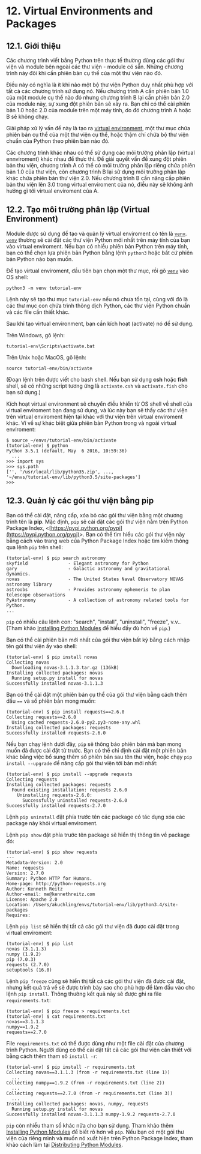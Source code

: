 # 12. Virtual Environments and Packages

## 12.1. Giới thiệu

Các chương trình viết bằng Python trên thực tế thường dùng các gói thư viện và module bên ngoài các thư viện - module có sẵn. Những chương trình này đôi khi cần phiên bản cụ thể của một thư viện nào đó.

Điều này có nghĩa là ít khi nào một bộ thư viện Python duy nhất phù hợp với tất cả các chương trình sử dụng nó. Nếu chương trình A cần phiên bản 1.0 của một module cụ thể nào đó nhưng chương trình B lại cần phiên bản 2.0 của module này, sự xung đột phiên bản sẽ xảy ra. Bạn chỉ có thể cài phiên bản 1.0 hoặc 2.0 của module trên một máy tính, do đó chương trình A hoặc B sẽ không chạy.

Giải pháp xử lý vấn đề này là tạo ra [virtual environment](https://docs.python.org/3/glossary.html#term-virtual-environment), một thư mục chứa phiên bản cụ thể của một thư viện cụ thể, hoặc thậm chí chứa bộ thư viện chuẩn của Python theo phiên bản nào đó.

Các chương trình khác nhau có thể sử dụng các môi trường phân lập \(virtual ennviroment\) khác nhau để thực thi. Để giải quyết vấn đề xung đột phiên bản thư viện, chương trình A có thể có môi trường phân lập riêng chứa phiên bản 1.0 của thư viện, còn chương trình B lại sử dụng môi trường phân lập khác chứa phiên bản thư viện 2.0. Nếu chương trình B cần nâng cấp phiên bản thư viện lên 3.0 trong virtual enviroment của nó, điều này sẽ không ảnh hưởng gì tới virtual enviroment của A.

## 12.2. Tạo môi trường phân lập \(Virtual Environment\)

Module được sử dụng để tạo và quản lý virtual enviroment có tên là [`venv`](https://docs.python.org/3/library/venv.html#module-venv). [`venv`](https://docs.python.org/3/library/venv.html#module-venv) thường sẽ cài đặt các thư viện Python mới nhất trên máy tính của bạn vào virtual enviroment. Nếu bạn có nhiều phiên bản Python trên máy tính, bạn có thể chọn lựa phiên bản Python bằng lệnh `python3` hoặc bất cứ phiên bản Python nào bạn muốn.

Để tạo virtual enviroment, đầu tiên bạn chọn một thư mục, rồi gõ [`venv`](https://docs.python.org/3/library/venv.html#module-venv) vào OS shell:

```text
python3 -m venv tutorial-env
```

Lệnh này sẽ tạo thư mục `tutorial-env` nếu nó chưa tồn tại, cùng với đó là các thư mục con chứa trình thông dịch Python, các thư viện Python chuẩn và các file cần thiết khác.

Sau khi tạo virtual environment, bạn cần kích hoạt \(activate\) nó để sử dụng.

Trên Windows, gõ lệnh:

```text
tutorial-env\Scripts\activate.bat
```

Trên Unix hoặc MacOS, gõ lệnh:

```text
source tutorial-env/bin/activate
```

\(Đoạn lệnh trên được viết cho bash shell. Nếu bạn sử dụng **csh** hoặc **fish** shell, sẽ có những script tương ứng là `activate.csh` và `activate.fish` cho bạn sử dụng.\)

Kích hoạt virtual environment sẽ chuyển điều khiển từ OS shell về shell của virtual enviroment bạn đang sử dụng, và lúc này bạn sẽ thấy các thư viện trên virtual enviroment hiện tại khác với thư viện trên virtual enviroment khác. Ví về sự khác biệt giữa phiên bản Python trong và ngoài virtual enviroment:

```text
$ source ~/envs/tutorial-env/bin/activate
(tutorial-env) $ python
Python 3.5.1 (default, May  6 2016, 10:59:36)
  ...
>>> import sys
>>> sys.path
['', '/usr/local/lib/python35.zip', ...,
'~/envs/tutorial-env/lib/python3.5/site-packages']
>>>
```

## 12.3. Quản lý các gói thư viện bằng pip

Bạn có thể cài đặt, nâng cấp, xóa bỏ các gói thư viện bằng một chương trình tên là **pip**. Mặc định, `pip` sẽ cài đặt các gói thư viện nằm trên Python Package Index, &lt;[https://pypi.python.org/pypi](https://pypi.python.org/pypi)&gt;. Bạn có thể tìm hiểu các gói thư viện này bằng cách vào trang web của Python Package Index hoặc tìm kiếm thông qua lệnh `pip` trên shell:

```text
(tutorial-env) $ pip search astronomy
skyfield               - Elegant astronomy for Python
gary                   - Galactic astronomy and gravitational dynamics.
novas                  - The United States Naval Observatory NOVAS astronomy library
astroobs               - Provides astronomy ephemeris to plan telescope observations
PyAstronomy            - A collection of astronomy related tools for Python.
...
```

`pip` có nhiều câu lệnh con: "search", "install", "uninstall", "freeze", v.v.. \(Tham khảo [Installing Python Modules](https://docs.python.org/3/installing/index.html#installing-index) để hiểu đầy đủ hơn về `pip`.\)

Bạn có thể cài phiên bản mới nhất của gói thư viện bất kỳ bằng cách nhập tên gói thư viện ấy vào shell:

```text
(tutorial-env) $ pip install novas
Collecting novas
  Downloading novas-3.1.1.3.tar.gz (136kB)
Installing collected packages: novas
  Running setup.py install for novas
Successfully installed novas-3.1.1.3
```

Bạn có thể cài đặt một phiên bản cụ thể của gói thư viện bằng cách thêm dấu `==` và số phiên bản mong muốn:

```text
(tutorial-env) $ pip install requests==2.6.0
Collecting requests==2.6.0
  Using cached requests-2.6.0-py2.py3-none-any.whl
Installing collected packages: requests
Successfully installed requests-2.6.0
```

Nếu bạn chạy lệnh dưới đây, `pip` sẽ thông báo phiên bản mà bạn mong muốn đã được cài đặt từ trước. Bạn có thể chỉ định cài đặt một phiên bản khác bằng việc bổ sung thêm số phiên bản sau tên thư viện, hoặc chạy `pip install --upgrade` để nâng cấp gói thư viện tới bản mới nhất:

```text
(tutorial-env) $ pip install --upgrade requests
Collecting requests
Installing collected packages: requests
  Found existing installation: requests 2.6.0
    Uninstalling requests-2.6.0:
      Successfully uninstalled requests-2.6.0
Successfully installed requests-2.7.0
```

Lệnh `pip uninstall` đặt phía trước tên các package có tác dụng xóa các package này khỏi virtual enviroment.

Lệnh `pip show` đặt phía trước tên package sẽ hiển thị thông tin về package đó:

```text
(tutorial-env) $ pip show requests
---
Metadata-Version: 2.0
Name: requests
Version: 2.7.0
Summary: Python HTTP for Humans.
Home-page: http://python-requests.org
Author: Kenneth Reitz
Author-email: me@kennethreitz.com
License: Apache 2.0
Location: /Users/akuchling/envs/tutorial-env/lib/python3.4/site-packages
Requires:
```

Lệnh `pip list` sẽ hiển thị tất cả các gói thư viện đã được cài đặt trong virtual enviroment:

```text
(tutorial-env) $ pip list
novas (3.1.1.3)
numpy (1.9.2)
pip (7.0.3)
requests (2.7.0)
setuptools (16.0)
```

Lệnh `pip freeze` cũng sẽ hiển thị tất cả các gói thư viện đã được cài đặt, nhưng kết quả trả về sẽ được trình bày sao cho phù hợp để làm đầu vào cho lệnh `pip install`. Thông thường kết quả này sẽ được ghi ra file `requirements.txt`:

```text
(tutorial-env) $ pip freeze > requirements.txt
(tutorial-env) $ cat requirements.txt
novas==3.1.1.3
numpy==1.9.2
requests==2.7.0
```

File `requirements.txt` có thể được dùng như một file cài đặt của chương trình Python. Người dùng có thể cài đặt tất cả các gói thư viện cần thiết với bằng cách thêm tham số `install -r`:

```text
(tutorial-env) $ pip install -r requirements.txt
Collecting novas==3.1.1.3 (from -r requirements.txt (line 1))
  ...
Collecting numpy==1.9.2 (from -r requirements.txt (line 2))
  ...
Collecting requests==2.7.0 (from -r requirements.txt (line 3))
  ...
Installing collected packages: novas, numpy, requests
  Running setup.py install for novas
Successfully installed novas-3.1.1.3 numpy-1.9.2 requests-2.7.0
```

`pip` còn nhiều tham số khác nữa cho bạn sử dụng. Tham khảo thêm [Installing Python Modules](https://docs.python.org/3/installing/index.html#installing-index) để biết rõ hơn về `pip`. Nếu bạn có một gói thư viện của riêng mình và muốn nó xuất hiện trên Python Package Index, tham khảo cách làm tại [Distributing Python Modules](https://docs.python.org/3/distributing/index.html#distributing-index).


